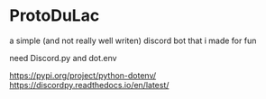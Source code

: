 # ProtoDuLac
a simple (and not really well writen) discord bot that i made for fun

need Discord.py and dot.env

https://pypi.org/project/python-dotenv/
https://discordpy.readthedocs.io/en/latest/
